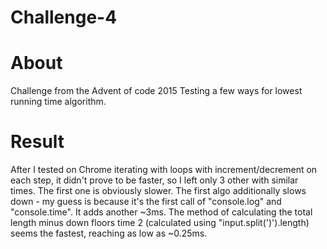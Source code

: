 # Challenge-4

# About
Challenge from the Advent of code 2015
Testing a few ways for lowest running time algorithm.

# Result
After I tested on Chrome iterating with loops with increment/decrement on each step, it didn't prove to be faster, so I left only 3 other with similar times.
The first one is obviously slower. The first algo additionally slows down - my guess is because it's the first call of "console.log" and "console.time". It adds another ~3ms.
The method of calculating the total length minus down floors time 2 (calculated using "input.split(')').length) seems the fastest, reaching as low as ~0.25ms.
